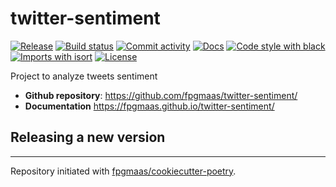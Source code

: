 # twitter-sentiment

[![Release](https://img.shields.io/github/v/release/fpgmaas/twitter-sentiment)](https://img.shields.io/github/v/release/fpgmaas/twitter-sentiment)
[![Build status](https://img.shields.io/github/workflow/status/fpgmaas/twitter-sentiment/merge-to-main)](https://img.shields.io/github/workflow/status/fpgmaas/twitter-sentiment/merge-to-main)
[![Commit activity](https://img.shields.io/github/commit-activity/m/fpgmaas/twitter-sentiment)](https://img.shields.io/github/commit-activity/m/fpgmaas/twitter-sentiment)
[![Docs](https://img.shields.io/badge/docs-gh--pages-blue)](https://fpgmaas.github.io/twitter-sentiment/)
[![Code style with black](https://img.shields.io/badge/code%20style-black-000000.svg)](https://github.com/psf/black)
[![Imports with isort](https://img.shields.io/badge/%20imports-isort-%231674b1)](https://pycqa.github.io/isort/)
[![License](https://img.shields.io/github/license/fpgmaas/twitter-sentiment)](https://img.shields.io/github/license/fpgmaas/twitter-sentiment)

Project to analyze tweets sentiment

- **Github repository**: <https://github.com/fpgmaas/twitter-sentiment/>
- **Documentation** <https://fpgmaas.github.io/twitter-sentiment/>

## Releasing a new version



---

Repository initiated with [fpgmaas/cookiecutter-poetry](https://github.com/fpgmaas/cookiecutter-poetry).